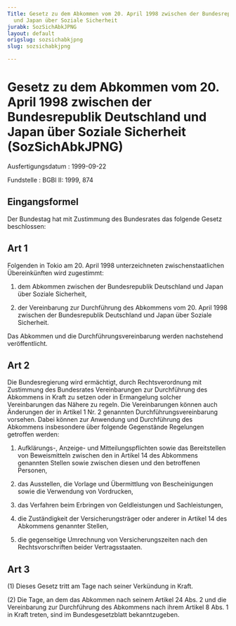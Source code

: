 ```yaml
---
Title: Gesetz zu dem Abkommen vom 20. April 1998 zwischen der Bundesrepublik Deutschland
  und Japan über Soziale Sicherheit
jurabk: SozSichAbkJPNG
layout: default
origslug: sozsichabkjpng
slug: sozsichabkjpng

---
```


# Gesetz zu dem Abkommen vom 20. April 1998 zwischen der Bundesrepublik Deutschland und Japan über Soziale Sicherheit (SozSichAbkJPNG)

Ausfertigungsdatum
:   1999-09-22

Fundstelle
:   BGBl II: 1999, 874



## Eingangsformel

Der Bundestag hat mit Zustimmung des Bundesrates das folgende Gesetz beschlossen:


## Art 1

Folgenden in Tokio am 20. April 1998 unterzeichneten zwischenstaatlichen Übereinkünften wird zugestimmt:

1.  dem Abkommen zwischen der Bundesrepublik Deutschland und Japan über Soziale Sicherheit,


2.  der Vereinbarung zur Durchführung des Abkommens vom 20. April 1998 zwischen der Bundesrepublik Deutschland und Japan über Soziale Sicherheit.



Das Abkommen und die Durchführungsvereinbarung werden nachstehend veröffentlicht.


## Art 2

Die Bundesregierung wird ermächtigt, durch Rechtsverordnung mit Zustimmung des Bundesrates Vereinbarungen zur Durchführung des Abkommens in Kraft zu setzen oder in Ermangelung solcher Vereinbarungen das Nähere zu regeln. Die Vereinbarungen können auch Änderungen der in Artikel 1 Nr. 2 genannten Durchführungsvereinbarung vorsehen. Dabei können zur Anwendung und Durchführung des Abkommens insbesondere über folgende Gegenstände Regelungen getroffen werden:

1.  Aufklärungs-, Anzeige- und Mitteilungspflichten sowie das Bereitstellen von Beweismitteln zwischen den in Artikel 14 des Abkommens genannten Stellen sowie zwischen diesen und den betroffenen Personen,


2.  das Ausstellen, die Vorlage und Übermittlung von Bescheinigungen sowie die Verwendung von Vordrucken,


3.  das Verfahren beim Erbringen von Geldleistungen und Sachleistungen,


4.  die Zuständigkeit der Versicherungsträger oder anderer in Artikel 14 des Abkommens genannter Stellen,


5.  die gegenseitige Umrechnung von Versicherungszeiten nach den Rechtsvorschriften beider Vertragsstaaten.





## Art 3

(1) Dieses Gesetz tritt am Tage nach seiner Verkündung in Kraft.

(2) Die Tage, an dem das Abkommen nach seinem Artikel 24 Abs. 2 und die Vereinbarung zur Durchführung des Abkommens nach ihrem Artikel 8 Abs. 1 in Kraft treten, sind im Bundesgesetzblatt bekanntzugeben.

